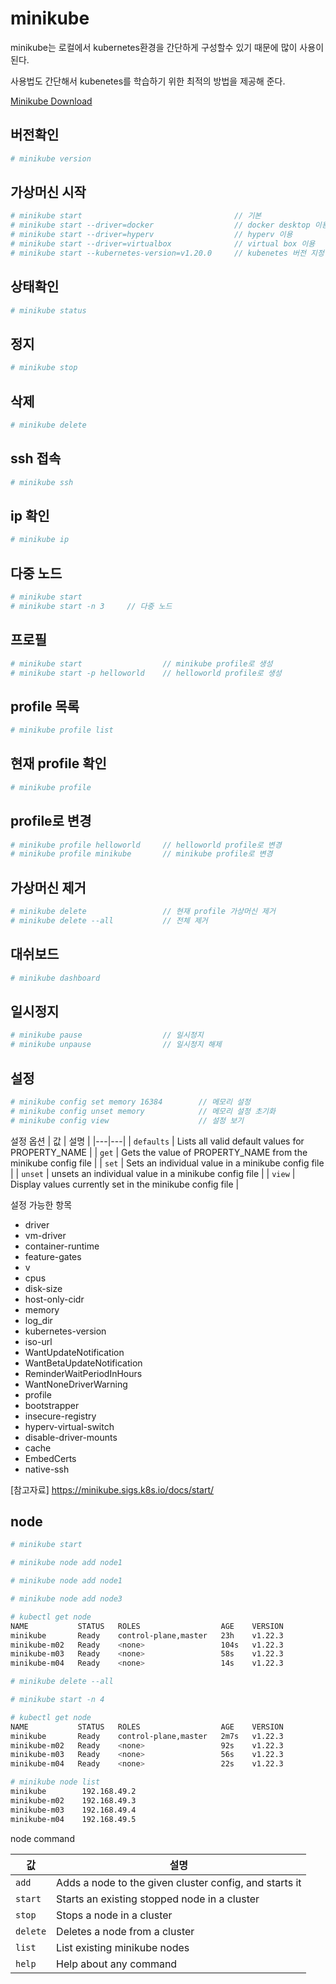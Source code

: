 # minikube

minikube는 로컬에서 kubernetes환경을 간단하게 구성할수 있기 때문에 많이 사용이 된다.

사용법도 간단해서 kubenetes를 학습하기 위한 최적의 방법을 제공해 준다.

[Minikube Download](https://minikube.sigs.k8s.io/docs/start/ "minikube installation")

## 버전확인
```bash
# minikube version
```

## 가상머신 시작 
```bash
# minikube start                                  // 기본
# minikube start --driver=docker                  // docker desktop 이용
# minikube start --driver=hyperv                  // hyperv 이용
# minikube start --driver=virtualbox              // virtual box 이용
# minikube start --kubernetes-version=v1.20.0     // kubenetes 버전 지정
```

## 상태확인
```bash
# minikube status
```

## 정지
```bash
# minikube stop
```

## 삭제
```bash
# minikube delete
```

## ssh 접속
```bash
# minikube ssh
```

## ip 확인
```bash
# minikube ip
```

## 다중 노드
```bash
# minikube start
# minikube start -n 3     // 다중 노드
```

## 프로필
```bash
# minikube start                  // minikube profile로 생성
# minikube start -p helloworld    // helloworld profile로 생성
```

## profile 목록
```bash
# minikube profile list
```

## 현재 profile 확인
```bash
# minikube profile
```

## profile로 변경
```bash
# minikube profile helloworld     // helloworld profile로 변경
# minikube profile minikube       // minikube profile로 변경
```

## 가상머신 제거
```bash
# minikube delete                 // 현재 profile 가상머신 제거
# minikube delete --all           // 전체 제거
```

## 대쉬보드
```bash
# minikube dashboard
```

## 일시정지
```bash
# minikube pause                  // 일시정지
# minikube unpause                // 일시정지 해제
```

## 설정
```bash
# minikube config set memory 16384        // 메모리 설정
# minikube config unset memory            // 메모리 설정 초기화
# minikube config view                    // 설정 보기
```

설정 옵션
| 값 | 설명 |
|---|---|
| `defaults` | Lists all valid default values for PROPERTY_NAME |
| `get` | Gets the value of PROPERTY_NAME from the minikube config file |
| `set` | Sets an individual value in a minikube config file |
| `unset` | unsets an individual value in a minikube config file |
| `view` | Display values currently set in the minikube config file |

설정 가능한 항목
 * driver
 * vm-driver
 * container-runtime
 * feature-gates
 * v
 * cpus
 * disk-size
 * host-only-cidr
 * memory
 * log_dir
 * kubernetes-version
 * iso-url
 * WantUpdateNotification
 * WantBetaUpdateNotification
 * ReminderWaitPeriodInHours
 * WantNoneDriverWarning
 * profile
 * bootstrapper
 * insecure-registry
 * hyperv-virtual-switch
 * disable-driver-mounts
 * cache
 * EmbedCerts
 * native-ssh

[참고자료] https://minikube.sigs.k8s.io/docs/start/

## node

```bash
# minikube start

# minikube node add node1

# minikube node add node1

# minikube node add node3

# kubectl get node
NAME           STATUS   ROLES                  AGE    VERSION
minikube       Ready    control-plane,master   23h    v1.22.3
minikube-m02   Ready    <none>                 104s   v1.22.3
minikube-m03   Ready    <none>                 58s    v1.22.3
minikube-m04   Ready    <none>                 14s    v1.22.3

# minikube delete --all

# minikube start -n 4

# kubectl get node
NAME           STATUS   ROLES                  AGE    VERSION
minikube       Ready    control-plane,master   2m7s   v1.22.3
minikube-m02   Ready    <none>                 92s    v1.22.3
minikube-m03   Ready    <none>                 56s    v1.22.3
minikube-m04   Ready    <none>                 22s    v1.22.3

# minikube node list
minikube        192.168.49.2
minikube-m02    192.168.49.3
minikube-m03    192.168.49.4
minikube-m04    192.168.49.5
```

node command

| 값 | 설명 |
|---|---|
| `add` | Adds a node to the given cluster config, and starts it |
| `start` | Starts an existing stopped node in a cluster |
| `stop` | Stops a node in a cluster |
| `delete` | Deletes a node from a cluster |
| `list` | List existing minikube nodes |
| `help` | Help about any command |
